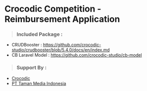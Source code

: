 # Crocodic Competition - Reimbursement Application

> <h3>Included Package :</h3>

- CRUDBooster : https://github.com/crocodic-studio/crudbooster/blob/5.4.0/docs/en/index.md
- CB Laravel Model : https://github.com/crocodic-studio/cb-model

> <h3>Support By :</h3>
- [Crocodic](https://crocodic.com)
- [PT Taman Media Indonesia](http://tamanmedia.co.id)
